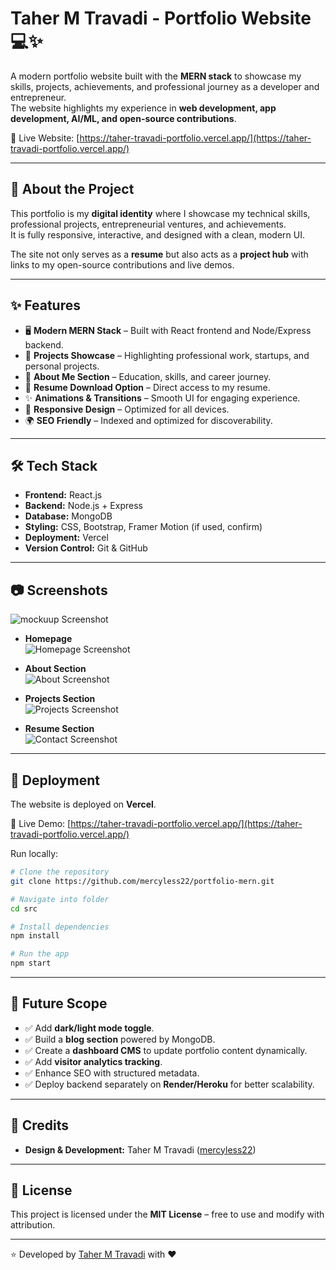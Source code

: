 # Taher M Travadi - Portfolio Website 💻✨  

A modern portfolio website built with the **MERN stack** to showcase my skills, projects, achievements, and professional journey as a developer and entrepreneur.  
The website highlights my experience in **web development, app development, AI/ML, and open-source contributions**.  

🔗 Live Website: [https://taher-travadi-portfolio.vercel.app/](https://taher-travadi-portfolio.vercel.app/)  

---

## 📖 About the Project  
This portfolio is my **digital identity** where I showcase my technical skills, professional projects, entrepreneurial ventures, and achievements.  
It is fully responsive, interactive, and designed with a clean, modern UI.  

The site not only serves as a **resume** but also acts as a **project hub** with links to my open-source contributions and live demos.  

---

## ✨ Features  
- 🖥️ **Modern MERN Stack** – Built with React frontend and Node/Express backend.  
- 📌 **Projects Showcase** – Highlighting professional work, startups, and personal projects.  
- 📜 **About Me Section** – Education, skills, and career journey.  
- 📂 **Resume Download Option** – Direct access to my resume.  
- ✨ **Animations & Transitions** – Smooth UI for engaging experience.  
- 📱 **Responsive Design** – Optimized for all devices.  
- 🌍 **SEO Friendly** – Indexed and optimized for discoverability.  

---

## 🛠️ Tech Stack  
- **Frontend:** React.js  
- **Backend:** Node.js + Express  
- **Database:** MongoDB  
- **Styling:** CSS, Bootstrap, Framer Motion (if used, confirm)  
- **Deployment:** Vercel  
- **Version Control:** Git & GitHub  

---

## 📷 Screenshots  

  ![mockuup Screenshot](screenshots/mockup.png) 

- **Homepage**  
  ![Homepage Screenshot](screenshots/homepage.png)  

- **About Section**  
  ![About Screenshot](screenshots/about.png)  

- **Projects Section**  
  ![Projects Screenshot](screenshots/projects.png)  

- **Resume Section**  
  ![Contact Screenshot](screenshots/resume.png)  

---

## 🚀 Deployment  
The website is deployed on **Vercel**.  

🔗 Live Demo: [https://taher-travadi-portfolio.vercel.app/](https://taher-travadi-portfolio.vercel.app/)  

Run locally:  
```bash
# Clone the repository
git clone https://github.com/mercyless22/portfolio-mern.git

# Navigate into folder
cd src

# Install dependencies
npm install

# Run the app
npm start
````

---

## 📌 Future Scope

* ✅ Add **dark/light mode toggle**.
* ✅ Build a **blog section** powered by MongoDB.
* ✅ Create a **dashboard CMS** to update portfolio content dynamically.
* ✅ Add **visitor analytics tracking**.
* ✅ Enhance SEO with structured metadata.
* ✅ Deploy backend separately on **Render/Heroku** for better scalability.

---

## 🤝 Credits

* **Design & Development:** Taher M Travadi ([mercyless22](https://github.com/mercyless22))

---

## 📜 License

This project is licensed under the **MIT License** – free to use and modify with attribution.

---

⭐️ Developed by [Taher M Travadi](https://github.com/mercyless22) with ❤️
